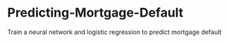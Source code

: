 # Predicting-Mortgage-Default
Train a neural network and logistic regression to predict mortgage default
